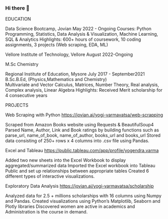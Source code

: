 ### Hi there 👋

EDUCATION

Data Science Bootcamp, Jovian                                                                                           May 2022 - Ongoing
Courses: Python Programming, Statistics, Data Analysis & Visualization, Machine Learning, SQL & Analytics
Highlights: 600+ hours of coursework, 10 coding assignments, 3 projects (Web scraping, EDA, ML)

Vellore Institute of Technology, Vellore                                                                            August 2022-Ongoing

M.Sc Chemistry

Regional Institute of Education, Mysore                                                                July 2017 - September2021
B.Sc.B.Ed, (Physics,Mathematics and Chemistry)         
Multivariate and Vector Calculus, Matrices, Number Theory, Real analysis, Complex analysis, Linear Algebra
Highlights: Received Merit scholarship for 4 consecutive years


PROJECTS

Web Scraping with Python 
https://jovian.ai/yogi-varmavatsa/web-scrapping

Scraped  from Amazon Books website using Requests & BeautifulSoup4
Parsed Name, Author, Link and Book ratings by building functions such as parse_url, name_of_book, name_of_author, books_url and books_url
Stored data consisting of 250+ rows x 4 columns into .csv file using Pandas.

 Excel and Tableau 
 https://public.tableau.com/app/profile/yogendra.varma
 
Added two new sheets into the Excel Workbook to display aggregated/summarized data
Imported the Excel workbook into Tableau Public and set up relationships between appropriate tables
Created 6 different types of interactive visualizations.

Exploratory Data Analysis
https://jovian.ai/yogi-varmavatsa/scholarship

Analyzed data for 2.5 + millions scholarships with 16 columns using Numpy and Pandas.
Created visualizations using Python’s Matplotlib, Seaborn and Plotly libraries
Discovered women are active in academics and Administration is the course in demand.
